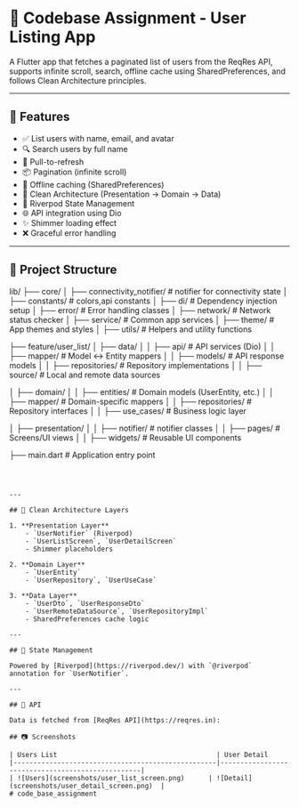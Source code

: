 # 📱 Codebase Assignment - User Listing App

A Flutter app that fetches a paginated list of users from the ReqRes API, supports infinite scroll, search, offline cache using SharedPreferences, and follows Clean Architecture principles.

---

## 🚀 Features

- ✅ List users with name, email, and avatar
- 🔍 Search users by full name
- 🔁 Pull-to-refresh
- 📦 Pagination (infinite scroll)
- 💾 Offline caching (SharedPreferences)
- 🧱 Clean Architecture (Presentation → Domain → Data)
- 🧪 Riverpod State Management
- 🌐 API integration using Dio
- ✨ Shimmer loading effect
- ❌ Graceful error handling

---

## 📁 Project Structure

lib/
├── core/
│   ├── connectivity_notifier/    # notifier for connectivity state
│   ├── constants/                # colors,api constants
│   ├── di/                       # Dependency injection setup
│   ├── error/                    # Error handling classes
│   ├── network/                  # Network status checker
│   ├── service/                  # Common app services
│   ├── theme/                    # App themes and styles
│   ├── utils/                    # Helpers and utility functions

├── feature/user_list/
│   ├── data/
│   │   ├── api/                  # API services (Dio)
│   │   ├── mapper/               # Model ↔ Entity mappers
│   │   ├── models/               # API response models
│   │   ├── repositories/         # Repository implementations
│   │   ├── source/               # Local and remote data sources

│   ├── domain/
│   │   ├── entities/             # Domain models (UserEntity, etc.)
│   │   ├── mapper/               # Domain-specific mappers
│   │   ├── repositories/         # Repository interfaces
│   │   ├── use_cases/            # Business logic layer

│   ├── presentation/
│   │   ├── notifier/             # notifier classes
│   │   ├── pages/                # Screens/UI views
│   │   ├── widgets/              # Reusable UI components

├── main.dart                     # Application entry point
```



---

## 🧠 Clean Architecture Layers

1. **Presentation Layer**
    - `UserNotifier` (Riverpod)
    - `UserListScreen`, `UserDetailScreen`
    - Shimmer placeholders

2. **Domain Layer**
    - `UserEntity`
    - `UserRepository`, `UserUseCase`

3. **Data Layer**
    - `UserDto`, `UserResponseDto`
    - `UserRemoteDataSource`, `UserRepositoryImpl`
    - SharedPreferences cache logic

---

## 🧪 State Management

Powered by [Riverpod](https://riverpod.dev/) with `@riverpod` annotation for `UserNotifier`.

---

## 🔗 API

Data is fetched from [ReqRes API](https://reqres.in):

## 📷 Screenshots

| Users List                                        | User Detail                        
|---------------------------------------------------|--------------------------------------------------|
| ![Users](screenshots/user_list_screen.png)      | ![Detail](screenshots/user_detail_screen.png)  | 
# code_base_assignment

